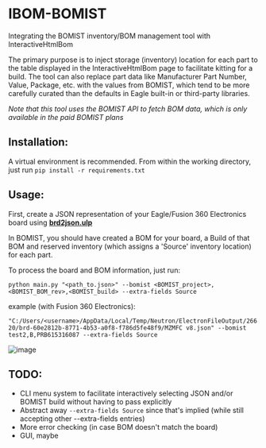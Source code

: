 # IBOM-BOMIST
Integrating the BOMIST inventory/BOM management tool with InteractiveHtmlBom 

The primary purpose is to inject storage (inventory) location for each part to the table displayed in the InteractiveHtmlBom page to facilitate kitting for a build.
The tool can also replace part data like Manufacturer Part Number, Value, Package, etc. with the values from BOMIST, which tend to be more carefully curated than the defaults in Eagle built-in or third-party libraries.

*Note that this tool uses the BOMIST API to fetch BOM data, which is only available in the paid BOMIST plans*

## Installation:
A virtual environment is recommended.
From within the working directory, just run `pip install -r requirements.txt`

## Usage:
First, create a JSON representation of your Eagle/Fusion 360 Electronics board using **[brd2json.ulp](https://github.com/Funkenjaeger/brd2json)**

In BOMIST, you should have created a BOM for your board, a Build of that BOM and reserved inventory (which assigns a 'Source' inventory location) for each part.

To process the board and BOM information, just run:

`python main.py "<path_to.json>" --bomist <BOMIST_project>,<BOMIST_BOM_rev>,<BOMIST_build> --extra-fields Source`

example (with Fusion 360 Electronics):

`"C:/Users/<username>/AppData/Local/Temp/Neutron/ElectronFileOutput/26620/brd-60e2812b-8771-4b53-a0f8-f786d5fe48f9/MZMFC v8.json" --bomist test2,B,PRB615316087 --extra-fields Source`

![image](https://user-images.githubusercontent.com/24237058/109439143-2b96fe00-79fb-11eb-99ab-4196ade30493.png)

## TODO:
- CLI menu system to facilitate interactively selecting JSON and/or BOMIST build without having to pass explicitly
- Abstract away `--extra-fields Source` since that's implied (while still accepting other --extra-fields entries)
- More error checking (in case BOM doesn't match the board)
- GUI, maybe
